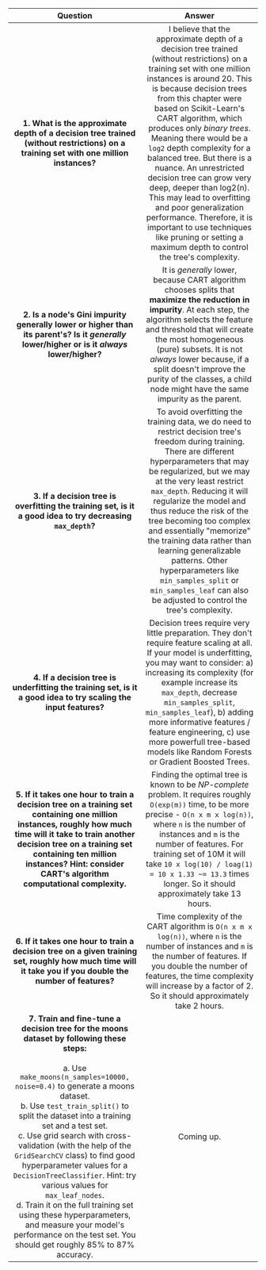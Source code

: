 |                                                                                                                                                                                                                                                                                                                           Question                                                                                                                                                                                                                                                                                                                           |                                                                                                                                                                                                                                                                                                                      Answer                                                                                                                                                                                                                                                                                                                      |
| :----------------------------------------------------------------------------------------------------------------------------------------------------------------------------------------------------------------------------------------------------------------------------------------------------------------------------------------------------------------------------------------------------------------------------------------------------------------------------------------------------------------------------------------------------------------------------------------------------------------------------------------------------------: | :----------------------------------------------------------------------------------------------------------------------------------------------------------------------------------------------------------------------------------------------------------------------------------------------------------------------------------------------------------------------------------------------------------------------------------------------------------------------------------------------------------------------------------------------------------------------------------------------------------------------------------------------: |
|                                                                                                                                                                                                                                                             **1. What is the approximate depth of a decision tree trained (without restrictions) on a training set with one million instances?**                                                                                                                                                                                                                                                             | I believe that the approximate depth of a decision tree trained (without restrictions) on a training set with one million instances is around 20. This is because decision trees from this chapter were based on Scikit-Learn's CART algorithm, which produces only _binary trees_. Meaning there would be a `log2` depth complexity for a balanced tree. But there is a nuance. An unrestricted decision tree can grow very deep, deeper than log2(n). This may lead to overfitting and poor generalization performance. Therefore, it is important to use techniques like pruning or setting a maximum depth to control the tree's complexity. |
|                                                                                                                                                                                                                                                         **2. Is a node's Gini impurity generally lower or higher than its parent's? Is it _generally_ lower/higher or is it _always_ lower/higher?**                                                                                                                                                                                                                                                         |                                                                                                                                 It is _generally_ lower, because CART algorithm chooses splits that **maximize the reduction in impurity**. At each step, the algorithm selects the feature and threshold that will create the most homogeneous (pure) subsets. It is not _always_ lower because, if a split doesn't improve the purity of the classes, a child node might have the same impurity as the parent.                                                                                                                                 |
|                                                                                                                                                                                                                                                                         **3. If a decision tree is overfitting the training set, is it a good idea to try decreasing `max_depth`?**                                                                                                                                                                                                                                                                          |                                                  To avoid overfitting the training data, we do need to restrict decision tree's freedom during training. There are different hyperparameters that may be regularized, but we may at the very least restrict `max_depth`. Reducing it will regularize the model and thus reduce the risk of the tree becoming too complex and essentially "memorize" the training data rather than learning generalizable patterns. Other hyperparameters like `min_samples_split` or `min_samples_leaf` can also be adjusted to control the tree's complexity.                                                   |
|                                                                                                                                                                                                                                                                       **4. If a decision tree is underfitting the training set, is it a good idea to try scaling the input features?**                                                                                                                                                                                                                                                                       |                                                                                                           Decision trees require very little preparation. They don't require feature scaling at all. If your model is underfitting, you may want to consider: a) increasing its complexity (for example increase its `max_depth`, decrease `min_samples_split`, `min_samples_leaf`), b) adding more informative features / feature engineering, c) use more powerfull tree-based models like Random Forests or Gradient Boosted Trees.                                                                                                           |
|                                                                                                                                                                                   **5. If it takes one hour to train a decision tree on a training set containing one million instances, roughly how much time will it take to train another decision tree on a training set containing ten million instances? Hint: consider CART's algorithm computational complexity.**                                                                                                                                                                                   |                                                                                                                                         Finding the optimal tree is known to be _NP-complete_ problem. It requires roughly `O(exp(m))` time, to be more precise - `O(n x m x log(n))`, where `n` is the number of instances and `m` is the number of features. For training set of 10M it will take `10 x log(10) / loag(1) = 10 x 1.33 ~= 13.3` times longer. So it should approximately take 13 hours.                                                                                                                                         |
|                                                                                                                                                                                                                                                  **6. If it takes one hour to train a decision tree on a given training set, roughly how much time will it take you if you double the number of features?**                                                                                                                                                                                                                                                  |                                                                                                                                                                                     Time complexity of the CART algorithm is `O(n x m x log(n))`, where `n` is the number of instances and `m` is the number of features. If you double the number of features, the time complexity will increase by a factor of 2. So it should approximately take 2 hours.                                                                                                                                                                                     |
| **7. Train and fine-tune a decision tree for the moons dataset by following these steps:** <br><br> a. Use `make_moons(n_samples=10000, noise=0.4)` to generate a moons dataset.<br> b. Use `test_train_split()` to split the dataset into a training set and a test set.<br> c. Use grid search with cross-validation (with the help of the `GridSearchCV` class) to find good hyperparameter values for a `DecisionTreeClassifier`. Hint: try various values for `max_leaf_nodes`.<br> d. Train it on the full training set using these hyperparameters, and measure your model's performance on the test set. You should get roughly 85% to 87% accuracy. |                                                                                                                                                                                                                                                                                                                    Coming up.                                                                                                                                                                                                                                                                                                                    |
